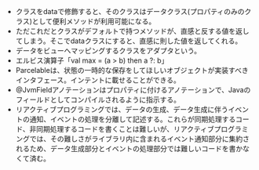 - クラスをdataで修飾すると、そのクラスはデータクラス(プロパティのみのクラス)として便利メソッドが利用可能になる。
- ただこれだとクラスがデフォルトで持つメソッドが、直感と反する値を返してしまう。そこでdataクラスにすると、直感に則した値を返してくれる。
- データをビューへマッピングするクラスをアダプタという。
- エルビス演算子「val max = (a > b) then a ?: b」
- Parcelableは、状態の一時的な保存をしてほしいオブジェクトが実装すべきインタフェース。インテントに載せることができる。
- @JvmFieldアノテーションはプロパティに付けるアノテーションで、Javaのフィールドとしてコンパイルされるように指示する。
- リアクティブプログラミングでは、データの生成、データ生成に伴うイベントの通知、イベントの処理を分離して記述する。これらが同期処理するコード、非同期処理するコードを書くことは難しいが、リアクティブプログラミングでは、その難しさがライブラリ内に含まれるイベント通知部分に集約されるため、データ生成部分とイベントの処理部分では難しいコードを書かなくて済む。
